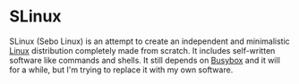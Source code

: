 # SLinux
SLinux (Sebo Linux) is an attempt to create an independent and minimalistic [Linux](https://github.com/torvalds/linux) distribution completely made from scratch. ​It includes self-written software like commands and shells. It still depends on [Busybox](https://busybox.net/) and it will for a while, but I'm trying to replace it with my own software.